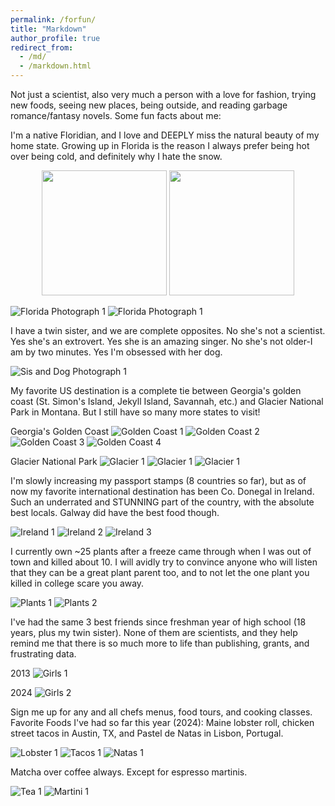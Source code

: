 ```yaml
---
permalink: /forfun/
title: "Markdown"
author_profile: true
redirect_from: 
  - /md/
  - /markdown.html
---
```


Not just a scientist, also very much a person with a love for fashion, trying new foods, seeing new places, being outside, and reading garbage romance/fantasy novels. Some fun facts about me:

I'm a native Floridian, and I love and DEEPLY miss the natural beauty of my home state. Growing up in Florida is the reason I always prefer being hot over being cold, and definitely why I hate the snow.

<p align="middle">
  <img src="/images/florida3.JPG" width="200" height="200" /> 
  <img src="/images/florida1.jpeg" width="200" height="200" />
</p>

![Florida Photograph 1](/images/florida4.JPG)
![Florida Photograph 1](/images/florida2.JPG)

I have a twin sister, and we are complete opposites. No she's not a scientist. Yes she's an extrovert. Yes she is an amazing singer. No she's not older-I am by two minutes. Yes I'm obsessed with her dog.

![Sis and Dog Photograph 1](/images/lizandfreed.jpeg)

My favorite US destination is a complete tie between Georgia's golden coast (St. Simon's Island, Jekyll Island, Savannah, etc.) and Glacier National Park in Montana. But I still have so many more states to visit!

Georgia's Golden Coast
![Golden Coast 1](/images/goldencoast2.JPG)
![Golden Coast 2](/images/goldencoast3.JPG)
![Golden Coast 3](/images/goldencoast1.JPG)
![Golden Coast 4](/images/goldencoast4.JPG)

Glacier National Park
![Glacier 1](/images/glacier1.jpg)
![Glacier 1](/images/glacier2.jpeg)
![Glacier 1](/images/glacier3.jpg)

I'm slowly increasing my passport stamps (8 countries so far), but as of now my favorite international destination has been Co. Donegal in Ireland. Such an underrated and STUNNING part of the country, with the absolute best locals. Galway did have the best food though.

![Ireland 1](/images/Ireland1.jpeg)
![Ireland 2](/images/Ireland2.jpeg)
![Ireland 3](/images/Ireland3.jpeg)

I currently own ~25 plants after a freeze came through when I was out of town and killed about 10. I will avidly try to convince anyone who will listen that they can be a great plant parent too, and to not let the one plant you killed in college scare you away.

![Plants 1](/images/plants1.jpeg)
![Plants 2](/images/plants2.jpeg)

I've had the same 3 best friends since freshman year of high school (18 years, plus my twin sister). None of them are scientists, and they help remind me that there is so much more to life than publishing, grants, and frustrating data.

2013
![Girls 1](/images/girls_old.JPG)

2024
![Girls 2](/images/girls_new.jpeg)

Sign me up for any and all chefs menus, food tours, and cooking classes. Favorite Foods I've had so far this year (2024): Maine lobster roll, chicken street tacos in Austin, TX, and Pastel de Natas in Lisbon, Portugal.

![Lobster 1](/images/lobsterroll.jpeg)
![Tacos 1](/images/tacos.jpeg)
![Natas 1](/images/natas.jpeg)


Matcha over coffee always. Except for espresso martinis.

![Tea 1](/images/tea2.jpeg)
![Martini 1](/images/martini.jpeg)



